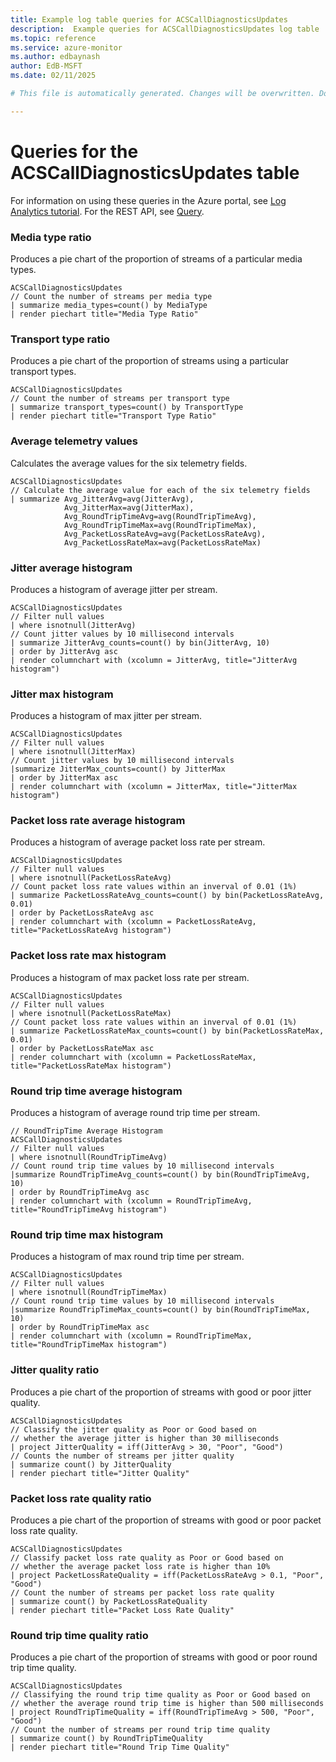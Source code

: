 ```yaml
---
title: Example log table queries for ACSCallDiagnosticsUpdates
description:  Example queries for ACSCallDiagnosticsUpdates log table
ms.topic: reference
ms.service: azure-monitor
ms.author: edbaynash
author: EdB-MSFT
ms.date: 02/11/2025

# This file is automatically generated. Changes will be overwritten. Do not change this file directly. 

---
```


# Queries for the ACSCallDiagnosticsUpdates table

For information on using these queries in the Azure portal, see [Log Analytics tutorial](/azure/azure-monitor/logs/log-analytics-tutorial). For the REST API, see [Query](/rest/api/loganalytics/query).


### Media type ratio  


Produces a pie chart of the proportion of streams of a particular media types.  

```query
ACSCallDiagnosticsUpdates
// Count the number of streams per media type
| summarize media_types=count() by MediaType
| render piechart title="Media Type Ratio"
```



### Transport type ratio  


Produces a pie chart of the proportion of streams using a particular transport types.  

```query
ACSCallDiagnosticsUpdates
// Count the number of streams per transport type
| summarize transport_types=count() by TransportType
| render piechart title="Transport Type Ratio"
```



### Average telemetry values  


Calculates the average values for the six telemetry fields.  

```query
ACSCallDiagnosticsUpdates
// Calculate the average value for each of the six telemetry fields
| summarize Avg_JitterAvg=avg(JitterAvg),
            Avg_JitterMax=avg(JitterMax),
            Avg_RoundTripTimeAvg=avg(RoundTripTimeAvg),
            Avg_RoundTripTimeMax=avg(RoundTripTimeMax),
            Avg_PacketLossRateAvg=avg(PacketLossRateAvg),
            Avg_PacketLossRateMax=avg(PacketLossRateMax)
```



### Jitter average histogram  


Produces a histogram of average jitter per stream.  

```query
ACSCallDiagnosticsUpdates
// Filter null values
| where isnotnull(JitterAvg)
// Count jitter values by 10 millisecond intervals
| summarize JitterAvg_counts=count() by bin(JitterAvg, 10)
| order by JitterAvg asc
| render columnchart with (xcolumn = JitterAvg, title="JitterAvg histogram")
```



### Jitter max histogram  


Produces a histogram of max jitter per stream.  

```query
ACSCallDiagnosticsUpdates
// Filter null values
| where isnotnull(JitterMax)
// Count jitter values by 10 millisecond intervals
|summarize JitterMax_counts=count() by JitterMax
| order by JitterMax asc
| render columnchart with (xcolumn = JitterMax, title="JitterMax histogram")
```



### Packet loss rate average histogram  


Produces a histogram of average packet loss rate per stream.  

```query
ACSCallDiagnosticsUpdates
// Filter null values
| where isnotnull(PacketLossRateAvg)
// Count packet loss rate values within an inverval of 0.01 (1%)
| summarize PacketLossRateAvg_counts=count() by bin(PacketLossRateAvg, 0.01)
| order by PacketLossRateAvg asc
| render columnchart with (xcolumn = PacketLossRateAvg, title="PacketLossRateAvg histogram")
```



### Packet loss rate max histogram  


Produces a histogram of max packet loss rate per stream.  

```query
ACSCallDiagnosticsUpdates
// Filter null values
| where isnotnull(PacketLossRateMax)
// Count packet loss rate values within an inverval of 0.01 (1%)
| summarize PacketLossRateMax_counts=count() by bin(PacketLossRateMax, 0.01)
| order by PacketLossRateMax asc
| render columnchart with (xcolumn = PacketLossRateMax, title="PacketLossRateMax histogram")
```



### Round trip time average histogram  


Produces a histogram of average round trip time per stream.  

```query
// RoundTripTime Average Histogram
ACSCallDiagnosticsUpdates
// Filter null values
| where isnotnull(RoundTripTimeAvg)
// Count round trip time values by 10 millisecond intervals
|summarize RoundTripTimeAvg_counts=count() by bin(RoundTripTimeAvg, 10)
| order by RoundTripTimeAvg asc
| render columnchart with (xcolumn = RoundTripTimeAvg, title="RoundTripTimeAvg histogram")
```



### Round trip time max histogram  


Produces a histogram of max round trip time per stream.  

```query
ACSCallDiagnosticsUpdates
// Filter null values
| where isnotnull(RoundTripTimeMax)
// Count round trip time values by 10 millisecond intervals
|summarize RoundTripTimeMax_counts=count() by bin(RoundTripTimeMax, 10)
| order by RoundTripTimeMax asc
| render columnchart with (xcolumn = RoundTripTimeMax, title="RoundTripTimeMax histogram")
```



### Jitter quality ratio  


Produces a pie chart of the proportion of streams with good or poor jitter quality.  

```query
ACSCallDiagnosticsUpdates
// Classify the jitter quality as Poor or Good based on
// whether the average jitter is higher than 30 milliseconds
| project JitterQuality = iff(JitterAvg > 30, "Poor", "Good")
// Counts the number of streams per jitter quality
| summarize count() by JitterQuality
| render piechart title="Jitter Quality"
```



### Packet loss rate quality ratio  


Produces a pie chart of the proportion of streams with good or poor packet loss rate quality.  

```query
ACSCallDiagnosticsUpdates
// Classify packet loss rate quality as Poor or Good based on
// whether the average packet loss rate is higher than 10%
| project PacketLossRateQuality = iff(PacketLossRateAvg > 0.1, "Poor", "Good")
// Count the number of streams per packet loss rate quality
| summarize count() by PacketLossRateQuality
| render piechart title="Packet Loss Rate Quality"
```



### Round trip time quality ratio  


Produces a pie chart of the proportion of streams with good or poor round trip time quality.  

```query
ACSCallDiagnosticsUpdates
// Classifying the round trip time quality as Poor or Good based on
// whether the average round trip time is higher than 500 milliseconds
| project RoundTripTimeQuality = iff(RoundTripTimeAvg > 500, "Poor", "Good")
// Count the number of streams per round trip time quality
| summarize count() by RoundTripTimeQuality
| render piechart title="Round Trip Time Quality"
```

